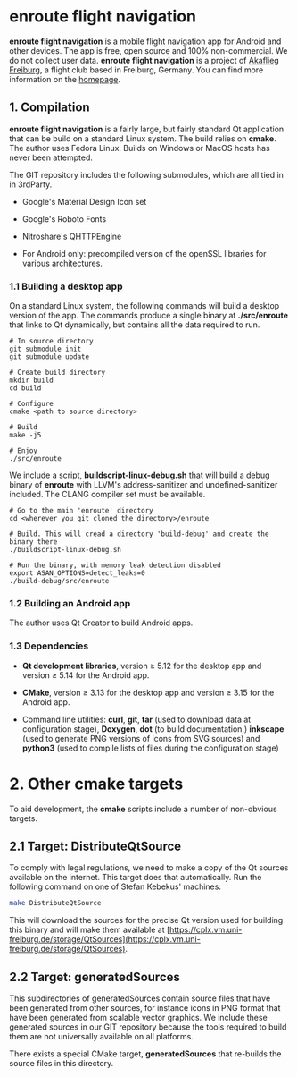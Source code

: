 # enroute flight navigation

**enroute flight navigation** is a mobile flight navigation app for Android and
  other devices. The app is free, open source and 100% non-commercial. We do not
  collect user data. **enroute flight navigation** is a project of [Akaflieg
  Freiburg](https://akaflieg-freiburg.de), a flight club based in Freiburg,
  Germany. You can find more information on the
  [homepage](https://akaflieg-freiburg.github.io/enroute).

## 1. Compilation

**enroute flight navigation** is a fairly large, but fairly standard Qt
application that can be build on a standard Linux system. The build relies on
**cmake**. The author uses Fedora Linux. Builds on Windows or MacOS hosts has
never been attempted.

The GIT repository includes the following submodules, which are all tied in in
3rdParty.

* Google's Material Design Icon set

* Google's Roboto Fonts

* Nitroshare's QHTTPEngine

* For Android only: precompiled version of the openSSL libraries for various
  architectures.

### 1.1 Building a desktop app

On a standard Linux system, the following commands will build a desktop version
of the app. The commands produce a single binary at **./src/enroute** that links
to Qt dynamically, but contains all the data required to run.

```shell
# In source directory
git submodule init
git submodule update

# Create build directory
mkdir build
cd build

# Configure
cmake <path to source directory>

# Build
make -j5

# Enjoy
./src/enroute
```

We include a script, **buildscript-linux-debug.sh** that will build a debug
binary of **enroute** with LLVM's address-sanitizer and undefined-sanitizer
included. The CLANG compiler set must be available.

```shell
# Go to the main 'enroute' directory
cd <wherever you git cloned the directory>/enroute

# Build. This will cread a directory 'build-debug' and create the binary there
./buildscript-linux-debug.sh

# Run the binary, with memory leak detection disabled
export ASAN_OPTIONS=detect_leaks=0
./build-debug/src/enroute
```

### 1.2 Building an Android app

The author uses Qt Creator to build Android apps.

### 1.3 Dependencies

* **Qt development libraries**, version ≥ 5.12 for the desktop app and version ≥
    5.14 for the Android app.

* **CMake**, version ≥ 3.13 for the desktop app and version ≥ 3.15 for the
    Android app.

* Command line utilities: **curl**, **git**, **tar** (used to download data at
  configuration stage), **Doxygen**, **dot** (to build documentation,)
  **inkscape** (used to generate PNG versions of icons from SVG sources) and
  **python3** (used to compile lists of files during the configuration stage)

# 2. Other cmake targets

To aid development, the **cmake** scripts include a number of non-obvious
targets.

## 2.1 Target: DistributeQtSource

To comply with legal regulations, we need to make a copy of the Qt sources
available on the internet. This target does that automatically. Run the
following command on one of Stefan Kebekus' machines:

```bash
make DistributeQtSource
```

This will download the sources for the precise Qt version used for building this
binary and will make them available at
[https://cplx.vm.uni-freiburg.de/storage/QtSources](https://cplx.vm.uni-freiburg.de/storage/QtSources).


## 2.2 Target: generatedSources

This subdirectories of generatedSources contain source files that have been
generated from other sources, for instance icons in PNG format that have been
generated from scalable vector graphics. We include these generated sources in
our GIT repository because the tools required to build them are not universally
available on all platforms.

There exists a special CMake target, **generatedSources** that re-builds the
source files in this directory.
